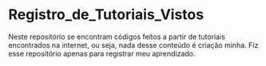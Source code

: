 # Registro_de_Tutoriais_Vistos
Neste repositório se encontram códigos feitos a partir de tutoriais encontrados na internet, ou seja, nada desse conteúdo é criação minha. Fiz esse repositório apenas para registrar meu aprendizado.
